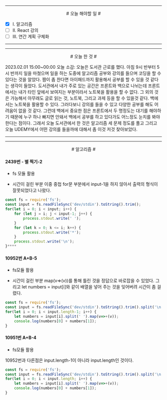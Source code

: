 

----

<div align='center'>
# 오늘 해야할 일 #
</div>

- [x]  Ⅰ. 알고리즘
- [ ]  Ⅱ. React 강의
- [ ]  Ⅲ. 연간 계획 구체화

----

----

<div align="center"># 오늘 한 것 #</div>

2023.02.01 15:00~00:00 
오늘 소감: 
오늘은 도서관 근로를 했다.
아침 9시 반부터 5시 반까지 일을 마쳤으며
일을 하는 도중에 알고리즘 공부와 강의를 들으며 코딩을 할 수 있다는 것을 알았다.
짬이 좀 찬다면 아이패드까지 활용해서 공부를 할 수 있을 것 같다는 생각이 들었다.
도서관에서 내가 주로 있는 공간은 프론트와 백으로 나뉘는데
프론트에서는 내가 타인 앞에서 보여지는 부분이라서 노트북을 활용을 할 수 없다.
그 외의 것은 가능해서 아무래도 글로 읽는 것, 노트북, 그리고 과제 등을 할 수 있을것 같다.
백에서는 노트북을 활용할 수 있다. 그러다보니 강의를 들을 수 있고 다양한 공부를 해도 어려움이 없을 것 같다. 그런데 백에서 중요한 점은 프론트에서 두 명정도는 대기를 해야하기 때문에 누구 하나 빠지면 안돼서 백에서 공부를 하고 있다가도 어느정도 눈치를 봐야 한다는 점이다.
그래서 오늘 도서관에서 한 것은 알고리즘 세 문제 정도를 풀고
그리고 오늘 UDEMY에서 어떤 강의를 들을까에 대해서 좀 이것 저것 찾아보았다.

----

----
<div align="center"># 알고리즘 #</div>

#### 2439번 - 별 찍기-2

- fs 모듈 활용

- 시간이 걸린 부분
이중 중첩 for문 부분에서 input-1을 하지 않아서 
출력의 형식이 잘못되었다고 나왔다.
```js
const fs = require('fs');
const input = fs.readFileSync('dev/stdin').toString().trim();
for(let i = 0; i < input; i++) {
    for (let j = i; j < input-1; j++) {
        process.stdout.write(' ');
    }
    for (let k = 0; k <= i; k++) {
        process.stdout.write('*');
    }
    process.stdout.write('\n');
}****
```

####

#### 10952번 A+B-5

- fs모듈 활용

- 시간이 걸린 부분
map(v=>(v))를 통해 틀린 것을 정답으로 바로잡을 수 있었다.
그리고 
let numbers = input[i]와 같이 배열을 넣어 주는 것을 잊어버려 시간이 좀 걸렸다.
```js
const fs = require('fs');
const input = fs.readFileSync('dev/stdin').toString().trim().split('\n');
for(let i = 0; i < input.length-1; i++) {
    let numbers = input[i].split(' ').map(v=>+(v));
    console.log(numbers[0] + numbers[1]);
}
```

####

#### 10951번 A+B-4

- fs모듈 활용

10952번과 다른점은 input.length-1이 아니라 input.length인 것이다.
```js
const fs = require('fs');
const input = fs.readFileSync('dev/stdin').toString().trim().split('\n');
for(let i = 0; i < input.length; i++) {
    let numbers = input[i].split(' ').map(v=>+(v));
    console.log(numbers[0] + numbers[1]);
}
```

####
